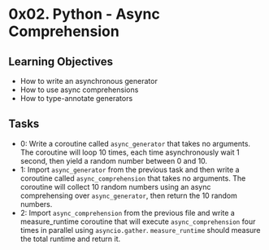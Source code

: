 # 0x02. Python - Async Comprehension

## Learning Objectives
- How to write an asynchronous generator
- How to use async comprehensions
- How to type-annotate generators

## Tasks
- 0: Write a coroutine called `async_generator` that takes no arguments. The coroutine will loop 10 times, each time asynchronously wait 1 second, then yield a random number between 0 and 10.
- 1: Import `async_generator` from the previous task and then write a coroutine called `async_comprehension` that takes no arguments. The coroutine will collect 10 random numbers using an async comprehensing over `async_generator`, then return the 10 random numbers.
- 2: Import `async_comprehension` from the previous file and write a measure_runtime coroutine that will execute `async_comprehension` four times in parallel using `asyncio.gather`. `measure_runtime` should measure the total runtime and return it.
